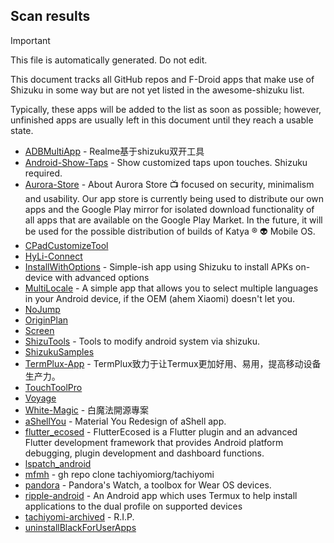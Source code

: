 ## Scan results
> [!IMPORTANT]
> This file is automatically generated. Do not edit.

This document tracks all GitHub repos and F-Droid apps that make use of Shizuku in some way but are not yet listed in the awesome-shizuku list.

Typically, these apps will be added to the list as soon as possible; however, unfinished apps are usually left in this document until they reach a usable state.

 * [ADBMultiApp](https://github.com/Mobsama/ADBMultiApp) - Realme基于shizuku双开工具
 * [Android-Show-Taps](https://github.com/k3x1n/Android-Show-Taps) - Show customized taps upon touches. Shizuku required.
 * [Aurora-Store](https://github.com/Katya-Incorporated/Aurora-Store) - About Aurora Store 📺 focused on security, minimalism and usability. Our app store is currently being used to distribute our own apps and the Google Play mirror for isolated download functionality of all apps that are available on the Google Play Market. In the future, it will be used for the possible distribution of builds of Katya ® 👽 Mobile OS.
 * [CPadCustomizeTool](https://github.com/Kobold831/CPadCustomizeTool)
 * [HyLi-Connect](https://github.com/Lyxot/HyLi-Connect)
 * [InstallWithOptions](https://github.com/zacharee/InstallWithOptions) - Simple-ish app using Shizuku to install APKs on-device with advanced options
 * [MultiLocale](https://github.com/Nightdavisao/MultiLocale) - A simple app that allows you to select multiple languages in your Android device, if the OEM (ahem Xiaomi) doesn't let you.
 * [NoJump](https://github.com/Mufanc/NoJump)
 * [OriginPlan](https://github.com/ItosEO/OriginPlan)
 * [Screen](https://github.com/nai559/Screen)
 * [ShizuTools](https://github.com/legendsayantan/ShizuTools) - Tools to modify android system via shizuku.
 * [ShizukuSamples](https://github.com/LinerSRT/ShizukuSamples)
 * [TermPlux-App](https://github.com/TermPlux/TermPlux-App) - TermPlux致力于让Termux更加好用、易用，提高移动设备生产力。
 * [TouchToolPro](https://github.com/mr-bogey/TouchToolPro)
 * [Voyage](https://github.com/MiChongs/Voyage)
 * [White-Magic](https://github.com/KennyYang0726/White-Magic) - 白魔法開源專案
 * [aShellYou](https://github.com/DP-Hridayan/aShellYou) - Material You Redesign of aShell app.
 * [flutter_ecosed](https://github.com/libecosed/flutter_ecosed) - FlutterEcosed is a Flutter plugin and an advanced Flutter development framework that provides Android platform debugging, plugin development and dashboard functions.
 * [lspatch_android](https://github.com/Prasads13/lspatch_android)
 * [mfmh](https://github.com/sanwan1314/mfmh) - gh repo clone tachiyomiorg/tachiyomi
 * [pandora](https://github.com/maisymoe/pandora) - Pandora's Watch, a toolbox for Wear OS devices.
 * [ripple-android](https://github.com/husmus00/ripple-android) - An Android app which uses Termux to help install applications to the dual profile on supported devices
 * [tachiyomi-archived](https://github.com/sdvina/tachiyomi-archived) - R.I.P.
 * [uninstallBlackForUserApps](https://github.com/sbmatch/uninstallBlackForUserApps)

